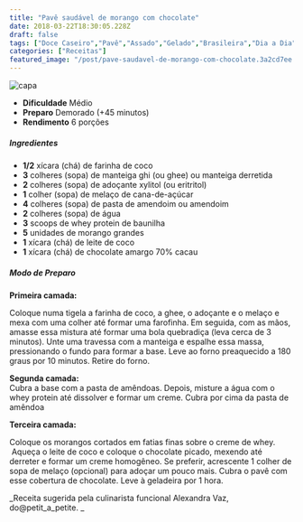 ```yaml
---
title: "Pavê saudável de morango com chocolate"
date: 2018-03-22T18:30:05.228Z
draft: false
tags: ["Doce Caseiro","Pavê","Assado","Gelado","Brasileira","Dia a Dia","pavê","pavê de chocolate","Receitas","Receitas com chocolate","Receitas com frutas","Receitas simples e fáceis"]
categories: ["Receitas"]
featured_image: "/post/pave-saudavel-de-morango-com-chocolate.3a2cd7ee.jpeg"
---
```


![capa](/post/pave-saudavel-de-morango-com-chocolate.3a2cd7ee.jpeg)

*   **Dificuldade** Médio
*   **Preparo** Demorado (+45 minutos)
*   **Rendimento** 6 porções

##### Ingredientes

*   **1/2** xícara (chá) de farinha de coco
*   **3** colheres (sopa) de manteiga ghi (ou ghee) ou manteiga derretida
*   **2** colheres (sopa) de adoçante xylitol (ou eritritol)
*   **1** colher (sopa) de melaço de cana-de-açúcar
*   **4** colheres (sopa) de pasta de amendoim ou amendoim
*   **2** colheres (sopa) de água
*   **3** scoops de whey protein de baunilha
*   **5** unidades de morango grandes
*   **1** xícara (chá) de leite de coco
*   **1** xícara (chá) de chocolate amargo 70% cacau

##### Modo de Preparo

**Primeira camada:**

Coloque numa tigela a farinha de coco, a ghee, o adoçante e o melaço e mexa com uma colher até formar uma farofinha. Em seguida, com as mãos, amasse essa mistura até formar uma bola quebradiça (leva cerca de 3 minutos). Unte uma travessa com a manteiga e espalhe essa massa, pressionando o fundo para formar a base. Leve ao forno preaquecido a 180 graus por 10 minutos. Retire do forno.

**Segunda camada:**  
Cubra a base com a pasta de amêndoas. Depois, misture a água com o whey protein até dissolver e formar um creme. Cubra por cima da pasta de amêndoa

**Terceira camada:**

Coloque os morangos cortados em fatias finas sobre o creme de whey.  Aqueça o leite de coco e coloque o chocolate picado, mexendo até derreter e formar um creme homogêneo. Se preferir, acrescente 1 colher de sopa de melaço (opcional) para adoçar um pouco mais. Cubra o pavê com esse cobertura de chocolate. Leve à geladeira por 1 hora.

_Receita sugerida pela culinarista funcional Alexandra Vaz, do@petit\_a\_petite. _

